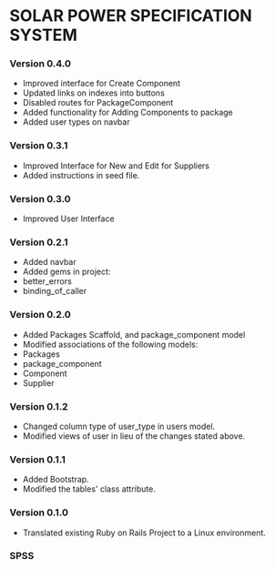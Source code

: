 # SOLAR POWER SPECIFICATION SYSTEM

### Version 0.4.0
* Improved interface for Create Component
* Updated links on indexes into buttons
* Disabled routes for PackageComponent
* Added functionality for Adding Components to package
* Added user types on navbar

### Version 0.3.1
* Improved Interface for New and Edit for Suppliers
* Added instructions in seed file.

### Version 0.3.0
* Improved User Interface

### Version 0.2.1
* Added navbar
* Added gems in project:
 * better_errors
 * binding_of_caller

### Version 0.2.0
* Added Packages Scaffold, and package_component model
* Modified associations of the following models:
 * Packages
 * package_component
 * Component
 * Supplier

### Version 0.1.2
* Changed column type of user_type in users model.
* Modified views of user in lieu of the changes stated above.

### Version 0.1.1
* Added Bootstrap.
* Modified the tables' class attribute.

### Version 0.1.0
* Translated existing Ruby on Rails Project to a Linux environment.

### SPSS
